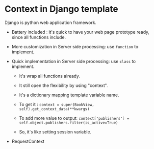 # Context in Django template

Django is python web application framework.
- Battery included : it's quick to have your web page prototype ready, since all functions include.

- More customization in Server side processing: use `function` to implement.
- Quick implementation in Server side processing: use `class` to implement.
	- It's wrap all functions already.
	- It still open the flexibility by using "context".
	- It's a dictionary mapping template variable name.
	- To get it :
	```context = super(BookView, self).get_context_data(**kwargs)```
	
	- To add more value to output:
	```context['publishers'] = self.object.publishers.filter(is_active=True)```
			
	- So, it's like setting session variable.
			
- RequestContext  
    
